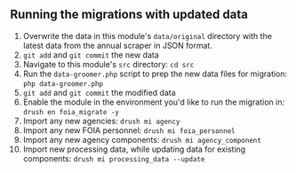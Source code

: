 ## Running the migrations with updated data
1. Overwrite the data in this module's `data/original` directory with the latest data from the annual scraper in JSON format.
2. `git add` and `git commit` the new data
3. Navigate to this module's `src` directory: `cd src`
4. Run the `data-groomer.php` script to prep the new data files for migration: `php data-groomer.php`
5. `git add` and `git commit` the modified data
6. Enable the module in the environment you'd like to run the migration in: `drush en foia_migrate -y`
7. Import any new agencies: `drush mi agency`
8. Import any new FOIA personnel: `drush mi foia_personnel`
9. Import any new agency components: `drush mi agency_component`
10. Import new processing data, while updating data for existing components: `drush mi processing_data --update`
